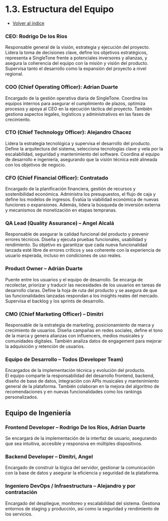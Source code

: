 # 1.3. Estructura del Equipo
- [Volver al índice](/1/1.md)

### CEO: Rodrigo De los Ríos
Responsable general de la visión, estrategia y ejecución del proyecto.
Lidera la toma de decisiones clave, define los objetivos estratégicos, representa a SingleTone frente a potenciales inversores y alianzas, y asegura la coherencia del equipo con la misión y visión del producto. Supervisa tanto el desarrollo como la expansión del proyecto a nivel regional.

### COO (Chief Operating Officer): Adrian Duarte
Encargado de la gestión operativa diaria de SingleTone.
Coordina los equipos internos para asegurar el cumplimiento de plazos, optimiza procesos y apoya al CEO en la ejecución táctica del proyecto. También gestiona aspectos legales, logísticos y administrativos en las fases de crecimiento.

### CTO (Chief Technology Officer): Alejandro Chacez
Lidera la estrategia tecnológica y supervisa el desarrollo del producto.
Define la arquitectura del sistema, selecciona tecnologías clave y vela por la escalabilidad, seguridad y mantenimiento del software. Coordina al equipo de desarrollo e ingeniería, asegurando que la visión técnica esté alineada con los objetivos de negocio.


### CFO (Chief Financial Officer): Contratado
Encargado de la planificación financiera, gestión de recursos y sostenibilidad económica.
Administra los presupuestos, el flujo de caja y define los modelos de ingresos. Evalúa la viabilidad económica de nuevas funciones o expansiones. Además, lidera la búsqueda de inversión externa y mecanismos de monetización en etapas tempranas.

### QA Lead (Quality Assurance) – Angel Alcalá
Responsable de asegurar la calidad funcional del producto y prevenir errores técnicos.
Diseña y ejecuta pruebas funcionales, usabilidad y rendimiento. Su objetivo es garantizar que cada nueva funcionalidad lanzada esté libre de errores críticos y sea coherente con la experiencia de usuario esperada, incluso en condiciones de uso reales.

### Product Owner – Adrián Duarte
Puente entre los usuarios y el equipo de desarrollo.
Se encarga de recolectar, priorizar y traducir las necesidades de los usuarios en tareas de desarrollo claras. Define la hoja de ruta del producto y se asegura de que las funcionalidades lanzadas respondan a los insights reales del mercado. Supervisa el backlog y los sprints de desarrollo.

### CMO (Chief Marketing Officer) – Dimitri
Responsable de la estrategia de marketing, posicionamiento de marca y crecimiento de usuarios.
Diseña campañas en redes sociales, define el tono de la marca y genera alianzas con influencers, medios musicales y comunidades digitales. También analiza datos de engagement para mejorar la adquisición y retención de usuarios.

### Equipo de Desarrollo – Todos (Developer Team)
Encargados de la implementación técnica y evolución del producto.  
El equipo comparte la responsabilidad del desarrollo frontend, backend, diseño de base de datos, integración con APIs musicales y mantenimiento general de la plataforma. También colaboran en la mejora del algoritmo de recomendaciones y en nuevas funcionalidades como los rankings personalizados.

## Equipo de Ingeniería
### Frontend Developer – Rodrigo De los Ríos, Adrian Duarte

Se encargará de la implementación de la interfaz de usuario, asegurando que sea intuitiva, accesible y responsiva en múltiples dispositivos.

### Backend Developer – Dimitri, Angel

Encargado de construir la lógica del servidor, gestionar la comunicación con la base de datos y asegurar la eficiencia y seguridad de la plataforma.

### Ingeniero DevOps / Infraestructura – Alejandro y por contratación

Encargado del despliegue, monitoreo y escalabilidad del sistema. Gestiona entornos de staging y producción, así como la seguridad y rendimiento de los servicios.